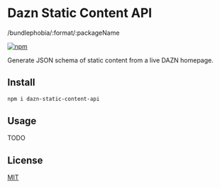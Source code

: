 # Dazn Static Content API

/bundlephobia/:format/:packageName

[![npm](https://img.shields.io/npm/v/dazn-static-content-api)](https://github.com/patrickbower/dazn-static-content-api)

<!-- [![npm bundle size (minified)](https://img.shields.io/bundlephobia/min/dazn-static-content-api)](https://github.com/patrickbower/dazn-static-content-api) -->

Generate JSON schema of static content from a live DAZN homepage.

## Install

```bash
npm i dazn-static-content-api
```

## Usage

TODO

## License

[MIT](LICENSE)
